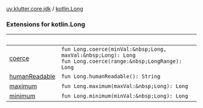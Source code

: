 [uy.klutter.core.jdk](../index.md) / [kotlin.Long](.)


### Extensions for kotlin.Long

|&nbsp;|&nbsp;|
|---|---|
| [coerce](coerce.md) | `fun Long.coerce(minVal:&nbsp;Long, maxVal:&nbsp;Long): Long`<br/>`fun Long.coerce(range:&nbsp;LongRange): Long` |
| [humanReadable](human-readable.md) | `fun Long.humanReadable(): String` |
| [maximum](maximum.md) | `fun Long.maximum(maxVal:&nbsp;Long): Long` |
| [minimum](minimum.md) | `fun Long.minimum(minVal:&nbsp;Long): Long` |
